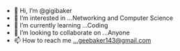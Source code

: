 - 👋 Hi, I’m @gigibaker
- 👀 I’m interested in ...Networking and Computer Science
- 🌱 I’m currently learning ...Coding
- 💞️ I’m looking to collaborate on ...Anyone
- 📫 How to reach me ...geebaker143@gmail.com

<!---
gigibaker/gigibaker is a ✨ special ✨ repository because its `README.md` (this file) appears on your GitHub profile.
You can click the Preview link to take a look at your changes.
--->
